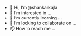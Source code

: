 - 👋 Hi, I’m @shankarkajla
- 👀 I’m interested in ...
- 🌱 I’m currently learning ...
- 💞️ I’m looking to collaborate on ...
- 📫 How to reach me ...

<!---
shankarkajla/shankarkajla is a ✨ special ✨ repository because its `README.md` (this file) appears on your GitHub profile.
You can click the Preview link to take a look at your changes.
--->
